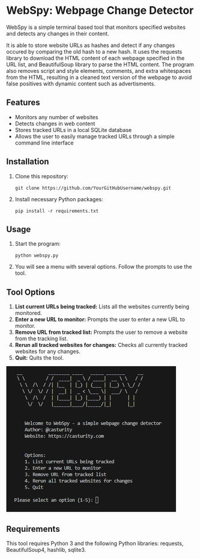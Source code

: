 # WebSpy: Webpage Change Detector

WebSpy is a simple terminal based tool that monitors specified websites and detects any changes in their content.

It is able to store website URLs as hashes and detect if any changes occured by comparing the old hash to a new hash. It uses the requests library to download the HTML content of each webpage specified in the URL list, and BeautifulSoup library to parse the HTML content. The program also removes script and style elements, comments, and extra whitespaces from the HTML, resulting in a cleaned text version of the webpage to avoid false positives with dynamic content such as advertisments. 

## Features

- Monitors any number of websites
- Detects changes in web content
- Stores tracked URLs in a local SQLite database
- Allows the user to easily manage tracked URLs through a simple command line interface

## Installation

1. Clone this repository:
    ```
    git clone https://github.com/YourGitHubUsername/webspy.git
    ```
2. Install necessary Python packages:
    ```
    pip install -r requirements.txt
    ```
   
## Usage

1. Start the program:
    ```
    python webspy.py
    ```
2. You will see a menu with several options. Follow the prompts to use the tool.

## Tool Options

1. **List current URLs being tracked:** Lists all the websites currently being monitored.
2. **Enter a new URL to monitor:** Prompts the user to enter a new URL to monitor.
3. **Remove URL from tracked list:** Prompts the user to remove a website from the tracking list.
4. **Rerun all tracked websites for changes:** Checks all currently tracked websites for any changes.
5. **Quit:** Quits the tool.

![WebSpy Screenshot](https://github.com/casturity/webspy/blob/main/webspy.PNG)

## Requirements

This tool requires Python 3 and the following Python libraries: requests, BeautifulSoup4, hashlib, sqlite3.


